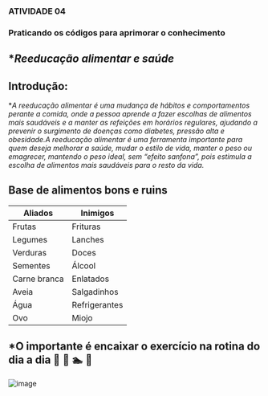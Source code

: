 ### ATIVIDADE 04
### Praticando os códigos para aprimorar o conhecimento
## **Reeducação alimentar e saúde*
## Introdução:
**A reeducação alimentar é uma mudança de hábitos e comportamentos perante a comida, onde a pessoa aprende a fazer escolhas de alimentos mais saudáveis e a manter as refeições em horários regulares, ajudando a prevenir o surgimento de doenças como diabetes, pressão alta e obesidade.A reeducação alimentar é uma ferramenta importante para quem deseja melhorar a saúde, mudar o estilo de vida, manter o peso ou emagrecer, mantendo o peso ideal, sem “efeito sanfona”, pois estimula a escolha de alimentos mais saudáveis para o resto da vida.*
## Base de alimentos bons e ruins
Aliados        |  Inimigos     
---------------|------------
Frutas         | Frituras
Legumes        | Lanches
Verduras       | Doces
Sementes       | Álcool
Carne branca   | Enlatados
Aveia          | Salgadinhos
Água           | Refrigerantes
Ovo            | Miojo
## *O importante é encaixar o exercício na rotina do dia a dia 🚴 🏃 🏊 🚣
![image](https://github.com/user-attachments/assets/87c5e4e8-92ff-4d9a-8cb0-245d26926cac)

